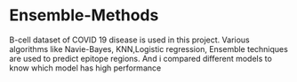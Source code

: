 # Ensemble-Methods
B-cell dataset of COVID 19 disease is used in this project. Various algorithms like Navie-Bayes, KNN,Logistic regression, Ensemble techniques are used to predict epitope regions. And i compared different models to know which model has high performance 
